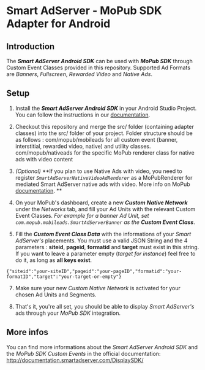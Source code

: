Smart AdServer - MoPub SDK Adapter for Android
==============================================

Introduction
------------
The **_Smart AdServer Android SDK_** can be used with **_MoPub SDK_** through Custom Event Classes provided in this repository.
Supported Ad Formats are _Banners_, _Fullscreen_, _Rewarded Video_ and _Native Ads_.

Setup
-----

1) Install the **_Smart AdServer Android SDK_** in your Android Studio Project. You can follow the instructions in our [documentation](http://documentation.smartadserver.com/DisplaySDK/android/gettingstarted.html).


2) Checkout this repository and merge the src/ folder (containing adapter classes) into the src/ folder of your project. Folder structure should be as follows :
com/mopub/mobileads for all custom event (banner, interstitial, rewarded video, native) and utility classes.
com/mopub/nativeads for the specific MoPub renderer class for native ads with video content


4) _(Optional)_ **If you plan to use Native Ads with video, you need to register _`SmartAdServerNativeVideoAdRenderer`_ as a MoPubRenderer for mediated Smart AdServer native ads with video. More info on MoPub [documentation](http://www.mopub.com/resources/docs/android-sdk-integration/integrating-native-ads-android/).  **


5) On your MoPub's dashboard, create a new ***Custom Native Network*** under the _Networks_ tab, and fill your Ad Units with the relevant Custom Event Classes. _For example for a banner Ad Unit, set `com.mopub.mobileads.SmartAdServerBanner` as the **Custom Event Class**_.


6) Fill the _**Custom Event Class Data**_ with the informations of your _Smart AdServer's_ placements. You must use a valid JSON String and the 4 parameters : **siteid**, **pageid**, **formatid** and **target** must exist in this string. If you want to leave a parameter empty (_target for instance_) feel free to do it, as long as **all keys exist**.
  ```
  {"siteid":"your-siteID","pageid":"your-pageID","formatid":"your-formatID","target":"your-target-or-empty"}
  ```


7) Make sure your new _Custom Native Network_ is activated for your chosen Ad Units and Segments.


8) That's it, you're all set, you should be able to display _Smart AdServer's_ ads through your _MoPub SDK_ integration.


More infos
----------
You can find more informations about the _Smart AdServer Android SDK_ and the _MoPub SDK Custom Events_ in the official documentation: http://documentation.smartadserver.com/DisplaySDK/
